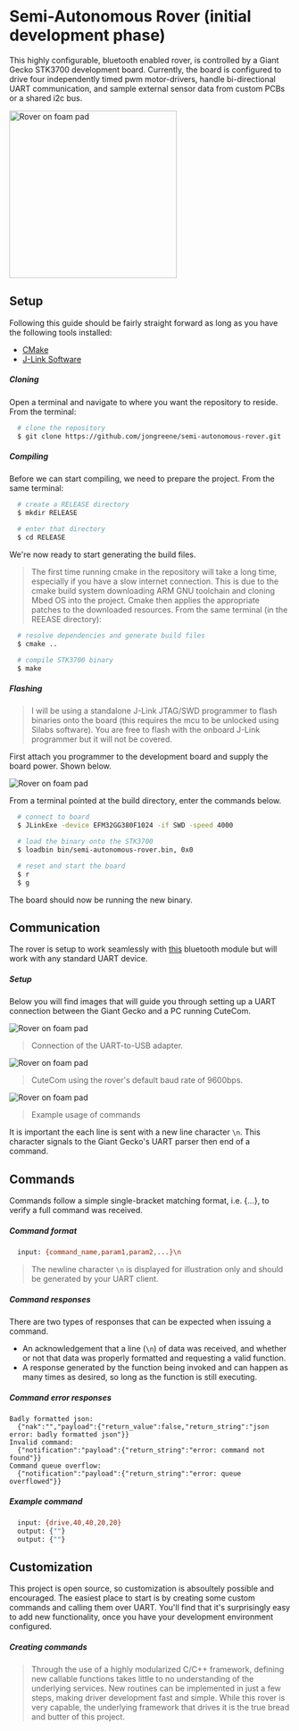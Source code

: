 # Semi-Autonomous Rover (initial development phase)
This highly configurable, bluetooth enabled rover, is controlled by a Giant Gecko STK3700 development board. Currently, the board is configured to drive four independently timed pwm motor-drivers, handle bi-directional UART communication, and sample external sensor data from custom PCBs or a shared i2c bus.

<img src="https://github.com/jongreene/projects-media/blob/master/acorns/6db4ab84-d0be-4a54-b1a0-f3dc903e4d98.jpeg?raw=true" width="300" title="Rover on foam pad"></img>

Setup
---
Following this guide should be fairly straight forward as long as you have the following tools installed:
- [CMake](https://cmake.org/download/) 
- [J-Link Software](https://www.segger.com/downloads/jlink/#J-LinkSoftwareAndDocumentationPack)
##### Cloning
Open a terminal and navigate to where you want the repository to reside. From the terminal:
```bash 
  # clone the repository
  $ git clone https://github.com/jongreene/semi-autonomous-rover.git
```

##### Compiling
Before we can start compiling, we need to prepare the project. From the same terminal:
```bash
  # create a RELEASE directory
  $ mkdir RELEASE

  # enter that directory
  $ cd RELEASE
```
We're now ready to start generating the build files. 
> The first time running cmake in the repository will take a long time, especially if you have a slow internet connection. This is due to the cmake build system downloading ARM GNU toolchain and cloning Mbed OS into the project. Cmake then applies the appropriate patches to the downloaded resources. 
From the same terminal (in the REEASE directory):
```bash
  # resolve dependencies and generate build files
  $ cmake ..

  # compile STK3700 binary
  $ make
```

##### Flashing
> I will be using a standalone J-Link JTAG/SWD programmer to flash binaries onto the board (this requires the mcu to be unlocked using Silabs software). You are free to flash with the onboard J-Link programmer but it will not be covered.

First attach you programmer to the development board and supply the board power. Shown below.

<img src="https://github.com/jongreene/projects-media/blob/master/mbed-framework/board_dev_setup.jpg?raw=true" title="Rover on foam pad"></img>

From a terminal pointed at the build directory, enter the commands below.
```bash
  # connect to board
  $ JLinkExe -device EFM32GG380F1024 -if SWD -speed 4000

  # load the binary onto the STK3700
  $ loadbin bin/semi-autonomous-rover.bin, 0x0

  # reset and start the board
  $ r
  $ g
```

The board should now be running the new binary.

Communication
---
The rover is setup to work seamlessly with [this](https://www.adafruit.com/product/2479) bluetooth module but will work with any standard UART device.

##### Setup
Below you will find images that will guide you through setting up a UART connection between the Giant Gecko and a PC running CuteCom.

<img src="https://github.com/jongreene/projects-media/blob/master/mbed-framework/UART_wiring.jpg?raw=true" title="Rover on foam pad"></img>

> Connection of the UART-to-USB adapter.

<img src="https://github.com/jongreene/projects-media/blob/master/mbed-framework/cutecom_settings.jpg?raw=true" title="Rover on foam pad"></img>

> CuteCom using the rover's default baud rate of 9600bps.

<img src="https://github.com/jongreene/projects-media/blob/master/mbed-framework/cutecom_example.jpg?raw=true" title="Rover on foam pad"></img>

> Example usage of commands

It is important the each line is sent with a new line character `\n`. This character signals to the Giant Gecko's UART parser then end of a command.

Commands
---
Commands follow a simple single-bracket matching format, i.e. {...}, to verify a full command was received.
##### Command format
```bash
  input: {command_name,param1,param2,...}\n 
```
> The newline character `\n` is displayed for illustration only and should be generated by your UART client.

##### Command responses
There are two types of responses that can be expected when issuing a command. 
- An acknowledgement that a line (`\n`) of data was received, and whether or not that data was properly formatted and requesting a valid function. 
- A response generated by the function being invoked and can happen as many times as desired, so long as the function is still executing.

##### Command error responses
```
Badly formatted json: 
  {"nak":"","payload":{"return_value":false,"return_string":"json error: badly formatted json"}}
Invalid command: 
  {"notification":"payload":{"return_string":"error: command not found"}}
Command queue overflow: 
  {"notification":"payload":{"return_string":"error: queue overflowed"}}
```
##### Example command
```bash
  input: {drive,40,40,20,20}
  output: {""}
  output: {""}
```

Customization
---
This project is open source, so customization is absoultely possible and encouraged. The easiest place to start is by creating some custom commands and calling them over UART. You'll find that it's surprisingly easy to add new functionality, once you have your development environment configured.
##### Creating commands
> Through the use of a highly modularized C/C++ framework, defining new callable functions takes little to no understanding of the underlying services. New routines can be implemented in just a few steps, making driver development fast and simple. While this rover is very capable, the underlying framework that drives it is the true bread and butter of this project.
